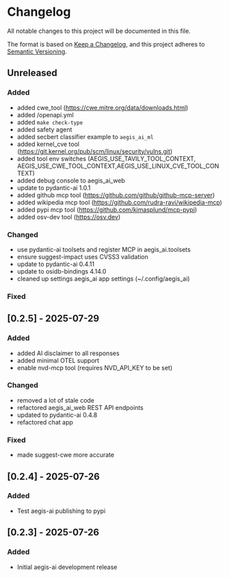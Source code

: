 # Changelog
All notable changes to this project will be documented in this file.

The format is based on [Keep a Changelog](https://keepachangelog.com/en/1.0.0/),
and this project adheres to [Semantic Versioning](https://semver.org/spec/v2.0.0.html).

## Unreleased
### Added
- added cwe_tool (https://cwe.mitre.org/data/downloads.html)
- added /openapi.yml 
- added `make check-type`
- added safety agent
- added secbert classifier example to `aegis_ai_ml`
- added kernel_cve tool (https://git.kernel.org/pub/scm/linux/security/vulns.git)
- added tool env switches (AEGIS_USE_TAVILY_TOOL_CONTEXT, AEGIS_USE_CWE_TOOL_CONTEXT,AEGIS_USE_LINUX_CVE_TOOL_CONTEXT)
- added debug console to aegis_ai_web
- update to pydantic-ai 1.0.1
- added github mcp tool (https://github.com/github/github-mcp-server)
- added wikipedia mcp tool (https://github.com/rudra-ravi/wikipedia-mcp)
- added pypi mcp tool (https://github.com/kimasplund/mcp-pypi)
- added osv-dev tool (https://osv.dev)

### Changed
- use pydantic-ai toolsets and register MCP in aegis_ai.toolsets 
- ensure suggest-impact uses CVSS3 validation
- update to pydantic-ai 0.4.11
- update to osidb-bindings 4.14.0
- cleaned up settings aegis_ai app settings (~/.config/aegis_ai)

### Fixed


## [0.2.5] - 2025-07-29

### Added
- added AI disclaimer to all responses
- added minimal OTEL support
- enable nvd-mcp tool (requires NVD_API_KEY to be set)

### Changed
- removed a lot of stale code
- refactored aegis_ai_web REST API endpoints
- updated to pydantic-ai 0.4.8
- refactored chat app

### Fixed
- made suggest-cwe more accurate


## [0.2.4] - 2025-07-26

### Added
- Test aegis-ai publishing to pypi


## [0.2.3] - 2025-07-26

### Added
- Initial aegis-ai development release
